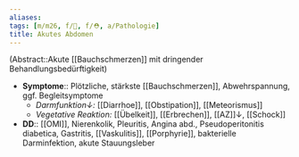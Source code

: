 ```yaml
---
aliases: 
tags: [m/m26, f/💩, f/⛑️, a/Pathologie]
title: Akutes Abdomen
---
```

(Abstract::Akute [[Bauchschmerzen]] mit dringender Behandlungsbedürftigkeit)
- **Symptome**:: Plötzliche, stärkste [[Bauchschmerzen]], Abwehrspannung, ggf. Begleitsymptome
	- *Darmfunktion↓:* [[Diarrhoe]], [[Obstipation]], [[Meteorismus]]
	- *Vegetative Reaktion:* [[Übelkeit]], [[Erbrechen]], [[AZ]]↓, [[Schock]]
- **DD**:: [[OMI]], Nierenkolik, Pleuritis, Angina abd., Pseudoperitonitis diabetica, Gastritis, [[Vaskulitis]], [[Porphyrie]], bakterielle Darminfektion, akute Stauungsleber